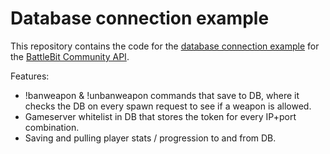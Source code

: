 # Database connection example

This repository contains the code for
the [database connection example](https://github.com/MrOkiDoki/BattleBit-Community-Server-API/wiki/Database-with-stats)
for the [BattleBit Community API](https://github.com/MrOkiDoki/BattleBit-Community-Server-API).

Features:
- !banweapon & !unbanweapon commands that save to DB, where it checks the DB on every spawn request to see if a weapon is allowed.
- Gameserver whitelist in DB that stores the token for every IP+port combination.
- Saving and pulling player stats / progression to and from DB.
